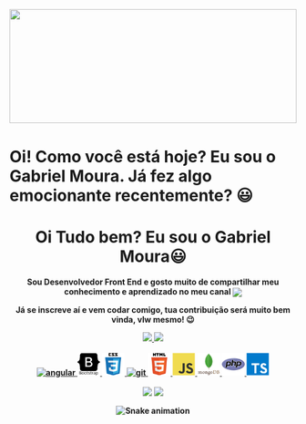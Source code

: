 <img src="https://cdn.discordapp.com/attachments/1156363683308503100/1156804007021531197/web-development-coding-programming-futuristic-banner-computer-code-laptop_3482-5582.png?ex=65164d2f&is=6514fbaf&hm=3ea3afd5471e23dee417a23a23e7bfdef7141c0539bcf1af2afb74bd7179d6a1&" style="width: 100%; height: 200px; object-fit: cover;
}">
<div>
  <h1>Oi! Como você está hoje? Eu sou o <strong>Gabriel Moura<strong>. Já fez algo emocionante recentemente? 😃</h1>
  <h1 align="center">
    Oi Tudo bem? Eu sou o Gabriel Moura😃️</a>
  </h1>
  
  <p align="center">
    Sou Desenvolvedor Front End e gosto muito de compartilhar meu conhecimento e aprendizado no meu canal
    <a href="https://www.youtube.com/@broterror" target="_blank">
      <img
           width="10%" 
           align="center" 
           valign="middle" 
           src="https://img.shields.io/youtube/channel/subscribers/UCu8lxlYNi1SW2H5jYxTwrCw?label=broterror&style=social" 
           target="_blank" 
      />
    </a>  
  </p>
  
  <p align="center">
    Já se inscreve aí e vem codar comigo, tua contribuição será muito bem vinda, vlw mesmo! 😉️
  </p>
  
</div>

<div align="center">
  <a href="https://github.com/gabrielmouracode">
    <img height="150em" src="https://github-readme-stats.vercel.app/api?username=gabrielmouracode&count_private=true&include_all_commits=true&show_icons=true&theme=dracula&hide_border=false&show_owner=true"/>
    <img height="150em" src="https://github-readme-stats.vercel.app/api/top-langs/?username=gabrielmouracode&theme=dracula&hide_border=false&&layout=compact"/>
  </a>
</div>

<div align="center" valign="top"><br>
  <a href="https://angular.io" target="_blank" rel="noreferrer"> <img src="https://angular.io/assets/images/logos/angular/angular.svg" alt="angular" width="40" height="40"/> </a> <a href="https://getbootstrap.com" target="_blank" rel="noreferrer"> <img src="https://raw.githubusercontent.com/devicons/devicon/master/icons/bootstrap/bootstrap-plain-wordmark.svg" alt="bootstrap" width="40" height="40"/> </a> <a href="https://www.w3schools.com/css/" target="_blank" rel="noreferrer"> <img src="https://raw.githubusercontent.com/devicons/devicon/master/icons/css3/css3-original-wordmark.svg" alt="css3" width="40" height="40"/> </a> <a href="https://git-scm.com/" target="_blank" rel="noreferrer"> <img src="https://www.vectorlogo.zone/logos/git-scm/git-scm-icon.svg" alt="git" width="40" height="40"/> </a> <a href="https://www.w3.org/html/" target="_blank" rel="noreferrer"> <img src="https://raw.githubusercontent.com/devicons/devicon/master/icons/html5/html5-original-wordmark.svg" alt="html5" width="40" height="40"/> </a> <a href="https://developer.mozilla.org/en-US/docs/Web/JavaScript" target="_blank" rel="noreferrer"> <img src="https://raw.githubusercontent.com/devicons/devicon/master/icons/javascript/javascript-original.svg" alt="javascript" width="40" height="40"/> </a> <a href="https://www.mongodb.com/" target="_blank" rel="noreferrer"> <img src="https://raw.githubusercontent.com/devicons/devicon/master/icons/mongodb/mongodb-original-wordmark.svg" alt="mongodb" width="40" height="40"/> </a> <a href="https://www.php.net" target="_blank" rel="noreferrer"> <img src="https://raw.githubusercontent.com/devicons/devicon/master/icons/php/php-original.svg" alt="php" width="40" height="40"/> </a> <a href="https://www.typescriptlang.org/" target="_blank" rel="noreferrer"> <img src="https://raw.githubusercontent.com/devicons/devicon/master/icons/typescript/typescript-original.svg" alt="typescript" width="40" height="40"/> </a>
</div><br>

<div align="center">
  <a href="https://www.youtube.com/@broterror" target="_blank"><img src="https://img.shields.io/badge/YouTube-FF0000?style=for-the-badge&logo=youtube&logoColor=white" target="_blank"></a>
  <a href="https://www.instagram.com/manoterror/" target="_blank"><img src="https://img.shields.io/badge/-Instagram-%23E4405F?style=for-the-badge&logo=instagram&logoColor=white" target="_blank"></a>
</div>

<div align="center">

  ![Snake animation](https://github.com/danielbped/danielbped/blob/output/github-contribution-grid-snake.svg)
  
</div>


